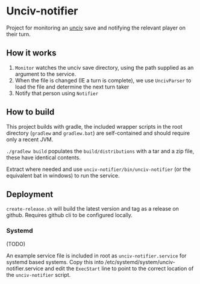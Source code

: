 # Unciv-notifier

Project for monitoring an [unciv](https://github.com/yairm210/unciv) save and notifying the relevant player on their turn.

## How it works

1. `Monitor` watches the unciv save directory, using the path supplied as an argument to the service.
2. When the file is changed (IE a turn is complete), we use `UncivParser` to load the file and determine the next turn taker
3. Notify that person using `Notifier`

## How to build

This project builds with gradle, the included wrapper scripts in the root directory (`gradlew` and `gradlew.bat`)
are self-contained and should require only a recent JVM.

`./gradlew build` populates the `build/distributions` with a tar and a zip file, these have identical contents.

Extract where needed and use `unciv-notifier/bin/unciv-notifier` (or the equivalent bat in windows) to run the service.

## Deployment

`create-release.sh` will build the latest version and tag as a release on github.
Requires github cli to be configured locally.

### Systemd
(TODO)

An example service file is included in root as `unciv-notifier.service` for systemd based systems.
Copy this into /etc/systemd/system/unciv-notifier.service and edit the `ExecStart` line to point to the correct location of the `unciv-notifier` script.